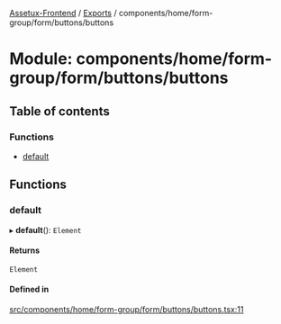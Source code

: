[Assetux-Frontend](../README.md) / [Exports](../modules.md) / components/home/form-group/form/buttons/buttons

# Module: components/home/form-group/form/buttons/buttons

## Table of contents

### Functions

- [default](components_home_form_group_form_buttons_buttons.md#default)

## Functions

### default

▸ **default**(): `Element`

#### Returns

`Element`

#### Defined in

[src/components/home/form-group/form/buttons/buttons.tsx:11](https://github.com/ASSETUX/frontend/blob/9a68660/src/components/home/form-group/form/buttons/buttons.tsx#L11)
